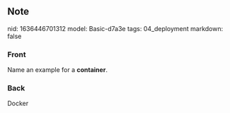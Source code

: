## Note
nid: 1636446701312
model: Basic-d7a3e
tags: 04_deployment
markdown: false

### Front
Name an example for a <b>container</b>.

### Back
Docker
